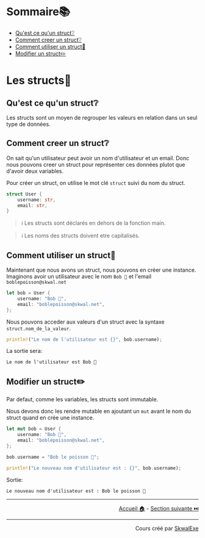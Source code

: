 # Sommaire📚

- [Qu'est ce qu'un struct❔](#quest-ce-quun-struct)
- [Comment creer un struct❔](#comment-creer-un-struct)
- [Comment utiliser un struct🤹](#comment-utiliser-un-struct)
- [Modifier un struct✏️](#modifier-un-struct️)

# Les structs🧱

## Qu'est ce qu'un struct❔

Les structs sont un moyen de regrouper les valeurs en relation dans un seul type de données.

## Comment creer un struct❔

On sait qu'un utilisateur peut avoir un nom d'utilisateur et un email.
Donc nous pouvons creer un struct pour représenter ces données plutot que d'avoir deux variables.

Pour créer un struct, on utilise le mot clé `struct` suivi du nom du struct.

```rust
struct User {
    username: str,
    email: str,
}
```

> ℹ️ Les structs sont déclarés en dehors de la fonction main.

> ℹ️ Les noms des structs doivent etre capitalisés.

## Comment utiliser un struct🤹

Maintenant que nous avons un struct, nous pouvons en créer une instance.
Imaginons avoir un utilisateur avec le nom `Bob 🐡` et l'email `boblepoisson@skwal.net`

```rust
let bob = User {
    username: "Bob 🐡",
    email: "boblepoisson@skwal.net",
};
```

Nous pouvons acceder aux valeurs d'un struct avec la syntaxe `struct.nom_de_la_valeur`.

```rust
println!("Le nom de l'utilisateur est {}", bob.username);
```

La sortie sera:

```
Le nom de l'utilisateur est Bob 🐡
```

## Modifier un struct✏️

Par defaut, comme les variables, les structs sont immutable.

Nous devons donc les rendre mutable en ajoutant un `mut` avant le nom du struct quand en crée une instance.

```rust
let mut bob = User {
    username: "Bob 🐡",
    email: "boblepoisson@skwal.net",
};

bob.username = "Bob le poisson 🐡";

println!("Le nouveau nom d'utilisateur est : {}", bob.username);
```

Sortie:

```
Le nouveau nom d'utilisateur est : Bob le poisson 🐡
```

---

<p align="right"><a href="/">Accueil 🏠</a> - <a href="../les-tuple-structs">Section suivante ⏭️</a></p>

---

<p align="right">Cours créé par <a href="https://github.com/SkwalExe/" target="_blank">SkwalExe</a></p>